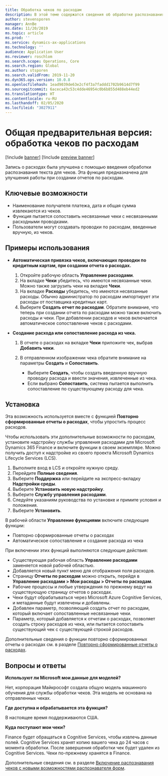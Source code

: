 ```yaml
---
title: Обработка чеков по расходам
description: В этой теме содержатся сведения об обработке распознавания текста символов для чеков. Эта функция предназначена для улучшения работы при создании отчетов по расходам в Microsoft Dynamics 365 Finance.
author: stevensporen
manager: AnnBe
ms.date: 11/20/2019
ms.topic: article
ms.prod: ''
ms.service: dynamics-ax-applications
ms.technology: ''
audience: Application User
ms.reviewer: roschlom
ms.search.scope: Operations, Core
ms.search.region: Global
ms.author: stsporen
ms.search.validFrom: 2019-11-20
ms.dyn365.ops.version: 10.0.8
ms.openlocfilehash: 1ead9039de63e2cf4f3a7faddd1702b9614d7f99
ms.sourcegitcommit: 6aceca43c53c4dde46954c0b6b855d488eb44ed2
ms.translationtype: HT
ms.contentlocale: ru-RU
ms.lasthandoff: 02/05/2020
ms.locfileid: "3027911"
---
```

# <a name="public-preview-expense-receipt-processing"></a>Общая предварительная версия: обработка чеков по расходам

[!include [banner](../includes/banner.md)]
[!include [preview banner](../includes/preview-banner.md)]


Запись о расходах была улучшена с помощью введения обработки распознавания текста для чеков. Эта функция предназначена для улучшения работы при создании отчетов по расходам.

## <a name="key-features"></a>Ключевые возможности

- Наименование получателя платежа, дата и общая сумма извлекаются из чеков.
- Функция пытается сопоставить несвязанные чеки с несвязанными расходными проводками.
- Пользователи могут создавать проводки по расходам, введенные вручную, из чеков.

## <a name="usage-examples"></a>Примеры использования

- **Автоматическая привязка чеков, включающих проводки по кредитным картам, при создании отчета о расходах.**

    1. Откройте рабочую область **Управление расходами**.
    2. На вкладке **Чеки** убедитесь, что имеются несвязанные чеки. Можно также загрузить чеки на вкладке **Чеки**.
    3. На вкладке **Расходы** убедитесь, что имеются несвязанные расходы. Обычно администратор по расходам импортирует эти расходы от поставщика кредитных карт.
    4. Выберите **Создать отчет по расходам**. Обратите внимание, что теперь при создании отчета по расходам можно также включить расходы и чеки. При добавлении расходов и чеков включается автоматическое сопоставление чеков с расходами.

- **Создание расхода или сопоставление расхода из чека.**

    1. В отчете о расходах на вкладке **Чеки** приложите чек, выбрав **Добавить чеки**.
    2. В отправленном изображении чека обратите внимание на параметры **Создать** и **Сопоставить**.

        - Выберите **Создать**, чтобы создать введенную вручную проводку расхода и ввести значения, извлеченные из чека.
        - Если выбрано **Сопоставить**, система пытается выполнить сопоставление по существующему расходу для чека.

## <a name="installation"></a>Установка

Эта возможность используется вместе с функцией **Повторно сформированные отчеты о расходах**, чтобы упростить процесс расходов.

Чтобы использовать эти дополнительные возможности по расходам, установите надстройку службы управления расходами для Microsoft Dynamics 365 Finance и включите функции в своем экземпляре. Можно получить доступ к надстройке из своего проекта Microsoft Dynamics Lifecycle Services (LCS).

1. Выполните вход в LCS и откройте нужную среду.
2. Перейдите **Полные сведения**.
3. Выберите **Поддержка** или перейдите на экспресс-вкладку **Надстройки среды**.
4. Выберите **Установить новую надстройку**.
5. Выберите **Службу управления расходами**.
6. Следуйте указаниям руководства по установке и примите условия и положения.
7. Выберите **Установить**.

В рабочей области **Управление функциями** включите следующие функции:

- Повторно сформированные отчеты о расходах
- Автоматическое сопоставление и создание расхода из чека

При включении этих функций выполняются следующие действия:

- Существующая рабочая область **Управление расходами** заменяется новой рабочей областью.
- Добавляется новый пункт меню для отображения поля расходов.
- Страницу **Отчеты по расходам** можно открыть, перейдя в **Управление расходами > Мои расходы > Отчеты по расходам**.
- Рабочие процессы и любые утверждения по прежнему ведут на существующую страницу отчетов о расходах.
- Чеки будут обрабатываться через Microsoft Azure Cognitive Services, и метаданные будут извлечены и добавлены.
- Добавлен параметр, позволяющий создать отчет по расходам, который включает сопоставленные несвязанные чеки.
- Параметр, который добавляется к отчетам о расходах, позволяет создать строку расходов из чека, или пытается сопоставить существующий чек с существующей строкой расходов.

Дополнительные сведения о функции повторно сформированных отчеты о расходах см. в разделе [Повторно сформированные отчеты о расходах](ExpenseWorkspaceNew.md).

## <a name="frequently-asked-questions"></a>Вопросы и ответы

**Используют ли Microsoft мои данные для моделей?**

Нет, корпорация Майкрософт создала общую модель машинного обучения для службы обработки чеков. Эта модель не основана на отправленных чеках.

**Где доступна и обрабатывается эта функция?**

В настоящее время поддерживаются США.

**Куда поступают мои чеки?**

Finance будет обращаться в Cognitive Services, чтобы извлечь данные полей. Cognitive Services хранят копию вашего чека до 24 часов с момента обработки. После завершения обработки чек будет удален из Cognitive Services. Чеки по-прежнему хранятся в Finance.

Дополнительные сведения см. в разделе [Включение распознавания чеков с новыми возможностями распознавателя форм](https://azure.microsoft.com/blog/enable-receipt-understanding-with-form-recognizer-s-new-capability/).
